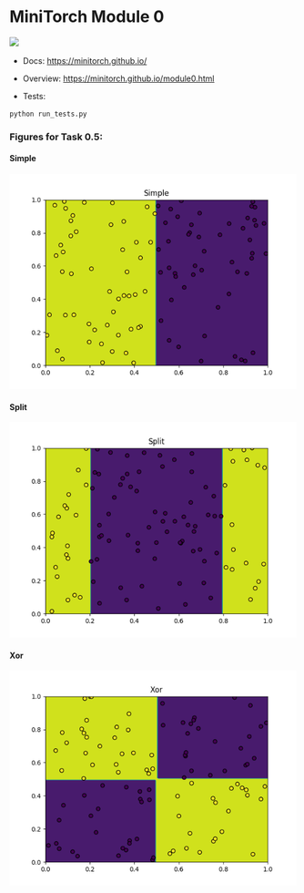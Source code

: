 # MiniTorch Module 0  

<img src="https://minitorch.github.io/_images/match.png" width="100px">

* Docs: https://minitorch.github.io/

* Overview: https://minitorch.github.io/module0.html

* Tests:

```
python run_tests.py
```
### Figures for Task 0.5:

#### Simple 
![Simple graph](figs/Simple.png)

#### Split
![Split graph](figs/Split.png)

#### Xor
![Xor graph](figs/Xor.png)